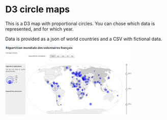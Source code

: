 # D3 circle maps

This is a D3 map with proportional circles. You can chose which data is represented, and for which year.

Data is provided as a json of world countries and a CSV with fictional data.

<img src="images/screenshot.png" alt="map screenshot" width="400"/>
